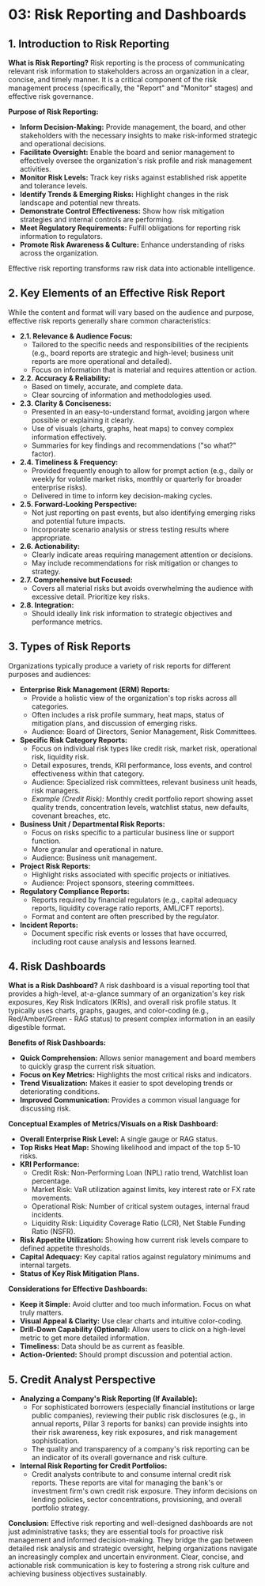 # 03: Risk Reporting and Dashboards

## 1. Introduction to Risk Reporting

**What is Risk Reporting?**
Risk reporting is the process of communicating relevant risk information to stakeholders across an organization in a clear, concise, and timely manner. It is a critical component of the risk management process (specifically, the "Report" and "Monitor" stages) and effective risk governance.

**Purpose of Risk Reporting:**
*   **Inform Decision-Making:** Provide management, the board, and other stakeholders with the necessary insights to make risk-informed strategic and operational decisions.
*   **Facilitate Oversight:** Enable the board and senior management to effectively oversee the organization's risk profile and risk management activities.
*   **Monitor Risk Levels:** Track key risks against established risk appetite and tolerance levels.
*   **Identify Trends & Emerging Risks:** Highlight changes in the risk landscape and potential new threats.
*   **Demonstrate Control Effectiveness:** Show how risk mitigation strategies and internal controls are performing.
*   **Meet Regulatory Requirements:** Fulfill obligations for reporting risk information to regulators.
*   **Promote Risk Awareness & Culture:** Enhance understanding of risks across the organization.

Effective risk reporting transforms raw risk data into actionable intelligence.

## 2. Key Elements of an Effective Risk Report

While the content and format will vary based on the audience and purpose, effective risk reports generally share common characteristics:

*   **2.1. Relevance & Audience Focus:**
    *   Tailored to the specific needs and responsibilities of the recipients (e.g., board reports are strategic and high-level; business unit reports are more operational and detailed).
    *   Focus on information that is material and requires attention or action.
*   **2.2. Accuracy & Reliability:**
    *   Based on timely, accurate, and complete data.
    *   Clear sourcing of information and methodologies used.
*   **2.3. Clarity & Conciseness:**
    *   Presented in an easy-to-understand format, avoiding jargon where possible or explaining it clearly.
    *   Use of visuals (charts, graphs, heat maps) to convey complex information effectively.
    *   Summaries for key findings and recommendations ("so what?" factor).
*   **2.4. Timeliness & Frequency:**
    *   Provided frequently enough to allow for prompt action (e.g., daily or weekly for volatile market risks, monthly or quarterly for broader enterprise risks).
    *   Delivered in time to inform key decision-making cycles.
*   **2.5. Forward-Looking Perspective:**
    *   Not just reporting on past events, but also identifying emerging risks and potential future impacts.
    *   Incorporate scenario analysis or stress testing results where appropriate.
*   **2.6. Actionability:**
    *   Clearly indicate areas requiring management attention or decisions.
    *   May include recommendations for risk mitigation or changes to strategy.
*   **2.7. Comprehensive but Focused:**
    *   Covers all material risks but avoids overwhelming the audience with excessive detail. Prioritize key risks.
*   **2.8. Integration:**
    *   Should ideally link risk information to strategic objectives and performance metrics.

## 3. Types of Risk Reports

Organizations typically produce a variety of risk reports for different purposes and audiences:

*   **Enterprise Risk Management (ERM) Reports:**
    *   Provide a holistic view of the organization's top risks across all categories.
    *   Often includes a risk profile summary, heat maps, status of mitigation plans, and discussion of emerging risks.
    *   Audience: Board of Directors, Senior Management, Risk Committees.
*   **Specific Risk Category Reports:**
    *   Focus on individual risk types like credit risk, market risk, operational risk, liquidity risk.
    *   Detail exposures, trends, KRI performance, loss events, and control effectiveness within that category.
    *   Audience: Specialized risk committees, relevant business unit heads, risk managers.
    *   *Example (Credit Risk):* Monthly credit portfolio report showing asset quality trends, concentration levels, watchlist status, new defaults, covenant breaches, etc.
*   **Business Unit / Departmental Risk Reports:**
    *   Focus on risks specific to a particular business line or support function.
    *   More granular and operational in nature.
    *   Audience: Business unit management.
*   **Project Risk Reports:**
    *   Highlight risks associated with specific projects or initiatives.
    *   Audience: Project sponsors, steering committees.
*   **Regulatory Compliance Reports:**
    *   Reports required by financial regulators (e.g., capital adequacy reports, liquidity coverage ratio reports, AML/CFT reports).
    *   Format and content are often prescribed by the regulator.
*   **Incident Reports:**
    *   Document specific risk events or losses that have occurred, including root cause analysis and lessons learned.

## 4. Risk Dashboards

**What is a Risk Dashboard?**
A risk dashboard is a visual reporting tool that provides a high-level, at-a-glance summary of an organization's key risk exposures, Key Risk Indicators (KRIs), and overall risk profile status. It typically uses charts, graphs, gauges, and color-coding (e.g., Red/Amber/Green - RAG status) to present complex information in an easily digestible format.

**Benefits of Risk Dashboards:**
*   **Quick Comprehension:** Allows senior management and board members to quickly grasp the current risk situation.
*   **Focus on Key Metrics:** Highlights the most critical risks and indicators.
*   **Trend Visualization:** Makes it easier to spot developing trends or deteriorating conditions.
*   **Improved Communication:** Provides a common visual language for discussing risk.

**Conceptual Examples of Metrics/Visuals on a Risk Dashboard:**

*   **Overall Enterprise Risk Level:** A single gauge or RAG status.
*   **Top Risks Heat Map:** Showing likelihood and impact of the top 5-10 risks.
*   **KRI Performance:**
    *   Credit Risk: Non-Performing Loan (NPL) ratio trend, Watchlist loan percentage.
    *   Market Risk: VaR utilization against limits, key interest rate or FX rate movements.
    *   Operational Risk: Number of critical system outages, internal fraud incidents.
    *   Liquidity Risk: Liquidity Coverage Ratio (LCR), Net Stable Funding Ratio (NSFR).
*   **Risk Appetite Utilization:** Showing how current risk levels compare to defined appetite thresholds.
*   **Capital Adequacy:** Key capital ratios against regulatory minimums and internal targets.
*   **Status of Key Risk Mitigation Plans.**

**Considerations for Effective Dashboards:**
*   **Keep it Simple:** Avoid clutter and too much information. Focus on what truly matters.
*   **Visual Appeal & Clarity:** Use clear charts and intuitive color-coding.
*   **Drill-Down Capability (Optional):** Allow users to click on a high-level metric to get more detailed information.
*   **Timeliness:** Data should be as current as feasible.
*   **Action-Oriented:** Should prompt discussion and potential action.

## 5. Credit Analyst Perspective

*   **Analyzing a Company's Risk Reporting (If Available):**
    *   For sophisticated borrowers (especially financial institutions or large public companies), reviewing their public risk disclosures (e.g., in annual reports, Pillar 3 reports for banks) can provide insights into their risk awareness, key risk exposures, and risk management sophistication.
    *   The quality and transparency of a company's risk reporting can be an indicator of its overall governance and risk culture.
*   **Internal Risk Reporting for Credit Portfolios:**
    *   Credit analysts contribute to and consume internal credit risk reports. These reports are vital for managing the bank's or investment firm's own credit risk exposure. They inform decisions on lending policies, sector concentrations, provisioning, and overall portfolio strategy.

**Conclusion:**
Effective risk reporting and well-designed dashboards are not just administrative tasks; they are essential tools for proactive risk management and informed decision-making. They bridge the gap between detailed risk analysis and strategic oversight, helping organizations navigate an increasingly complex and uncertain environment. Clear, concise, and actionable risk communication is key to fostering a strong risk culture and achieving business objectives sustainably.
